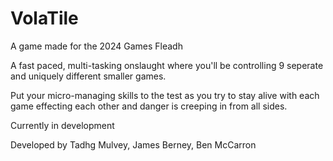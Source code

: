 # VolaTile
A game made for the 2024 Games Fleadh

A fast paced, multi-tasking onslaught where you'll be controlling 9 seperate and uniquely different smaller games.

Put your micro-managing skills to the test as you try to stay alive with each game effecting each other
and danger is creeping in from all sides.

Currently in development

Developed by Tadhg Mulvey, James Berney, Ben McCarron
